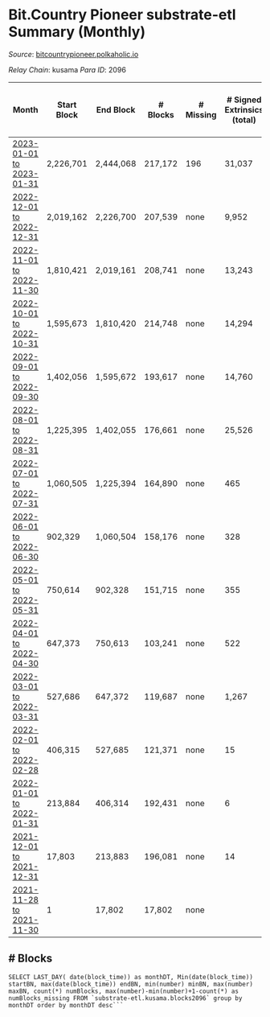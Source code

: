 # Bit.Country Pioneer substrate-etl Summary (Monthly)

_Source_: [bitcountrypioneer.polkaholic.io](https://bitcountrypioneer.polkaholic.io)

*Relay Chain*: kusama
*Para ID*: 2096



| Month | Start Block | End Block | # Blocks | # Missing | # Signed Extrinsics (total) | # Active Accounts (avg) | # Addresses with Balances (max) | Issues |
| ----- | ----------- | --------- | -------- | --------- | --------------------------- | ----------------------- | ------------------------------- | ------ |
| [2023-01-01 to 2023-01-31](/substrate-etl/kusama/2096-bitcountrypioneer/2023-01-31.md) | 2,226,701 | 2,444,068 | 217,172 | 196 | 31,037 | 322 | 24,704 | - | 
| [2022-12-01 to 2022-12-31](/substrate-etl/kusama/2096-bitcountrypioneer/2022-12-31.md) | 2,019,162 | 2,226,700 | 207,539 | none | 9,952 | 128 | 24,181 | - | 
| [2022-11-01 to 2022-11-30](/substrate-etl/kusama/2096-bitcountrypioneer/2022-11-30.md) | 1,810,421 | 2,019,161 | 208,741 | none | 13,243 | 214 | 23,665 | - | 
| [2022-10-01 to 2022-10-31](/substrate-etl/kusama/2096-bitcountrypioneer/2022-10-31.md) | 1,595,673 | 1,810,420 | 214,748 | none | 14,294 | 193 | 23,314 | - | 
| [2022-09-01 to 2022-09-30](/substrate-etl/kusama/2096-bitcountrypioneer/2022-09-30.md) | 1,402,056 | 1,595,672 | 193,617 | none | 14,760 | 224 | 22,690 | - | 
| [2022-08-01 to 2022-08-31](/substrate-etl/kusama/2096-bitcountrypioneer/2022-08-31.md) | 1,225,395 | 1,402,055 | 176,661 | none | 25,526 | 519 | 21,759 | - | 
| [2022-07-01 to 2022-07-31](/substrate-etl/kusama/2096-bitcountrypioneer/2022-07-31.md) | 1,060,505 | 1,225,394 | 164,890 | none | 465 | 12 | 16,851 | - | 
| [2022-06-01 to 2022-06-30](/substrate-etl/kusama/2096-bitcountrypioneer/2022-06-30.md) | 902,329 | 1,060,504 | 158,176 | none | 328 | 7 | 16,597 | - | 
| [2022-05-01 to 2022-05-31](/substrate-etl/kusama/2096-bitcountrypioneer/2022-05-31.md) | 750,614 | 902,328 | 151,715 | none | 355 | 9 | 16,447 | - | 
| [2022-04-01 to 2022-04-30](/substrate-etl/kusama/2096-bitcountrypioneer/2022-04-30.md) | 647,373 | 750,613 | 103,241 | none | 522 | 12 | 16,146 | - | 
| [2022-03-01 to 2022-03-31](/substrate-etl/kusama/2096-bitcountrypioneer/2022-03-31.md) | 527,686 | 647,372 | 119,687 | none | 1,267 | 20 | 15,096 | - | 
| [2022-02-01 to 2022-02-28](/substrate-etl/kusama/2096-bitcountrypioneer/2022-02-28.md) | 406,315 | 527,685 | 121,371 | none | 15 |  | 8 | - | 
| [2022-01-01 to 2022-01-31](/substrate-etl/kusama/2096-bitcountrypioneer/2022-01-31.md) | 213,884 | 406,314 | 192,431 | none | 6 |  | 6 | - | 
| [2021-12-01 to 2021-12-31](/substrate-etl/kusama/2096-bitcountrypioneer/2021-12-31.md) | 17,803 | 213,883 | 196,081 | none | 14 |  | 5 | - | 
| [2021-11-28 to 2021-11-30](/substrate-etl/kusama/2096-bitcountrypioneer/2021-11-30.md) | 1 | 17,802 | 17,802 | none |  |  | 4 | - | 

## # Blocks
```
SELECT LAST_DAY( date(block_time)) as monthDT, Min(date(block_time)) startBN, max(date(block_time)) endBN, min(number) minBN, max(number) maxBN, count(*) numBlocks, max(number)-min(number)+1-count(*) as numBlocks_missing FROM `substrate-etl.kusama.blocks2096` group by monthDT order by monthDT desc```

